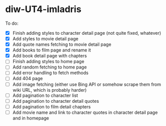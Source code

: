 # diw-UT4-imladris

To do:
- [x] Finish adding styles to character detail page (not quite fixed, whatever)
- [x] Add styles to movie detail page
- [x] Add quote names fetching to movie detail page
- [x] Add books to film page and rename it
- [x] Add book detail page with chapters
- [ ] Finish adding styles to home page
- [ ] Add random fetching to home page
- [ ] Add error handling to fetch methods
- [ ] Add 404 page
- [ ] Add image fetching (either use Bing API or somehow scrape them from wiki URL, which is probably harder)
- [ ] Add pagination to character list
- [ ] Add pagination to character detail quotes
- [ ] Add pagination to film detail chapters
- [ ] Add movie name and link to character quotes in character detail page and in homepage
